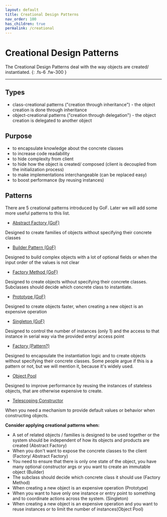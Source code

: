 ```yaml
---
layout: default
title: Creational Design Patterns
nav_order: 100
has_children: true
permalink: /creational
---
```


# Creational Design Patterns

The Creational Design Patterns deal with the way objects are created/ instantiated. 
{: .fs-6 .fw-300 }

---

## Types
* class-creational patterns ("creation through inheritance") - the object creation is done through inheritance
* object-creational patterns ("creation through delegation") - the object creation is delegated to another object

## Purpose
* to encapsulate knowledge about the concrete classes 
* to increase code readability
* to hide complexity from client 
* to hide how the object is created/ composed (client is decoupled from the initialization process)
* to make implementations interchangeable (can be replaced easy)
* to boost performance (by reusing instances)

## Patterns
There are 5 creational patterns introduced by GoF. 
Later we will add some more useful patterns to this list.

* [Abstract Factory (GoF)](https://iretha.github.io/design-patterns/creational/abstract-factory)

Designed to create families of objects without specifying their concrete classes

* [Builder Pattern (GoF)](https://iretha.github.io/design-patterns/creational/builder)

Designed to build complex objects with a lot of optional fields or when the input order of the values is not clear

* [Factory Method (GoF)](https://iretha.github.io/design-patterns/creational/factory-method)

Designed to create objects without specifying their concrete classes. Subclasses should decide which concrete class to instantiate.

* [Prototype (GoF)](https://iretha.github.io/design-patterns/creational/prototype)

Designed to create objects faster, when creating a new object is an expensive operation

* [Singleton (GoF)](https://iretha.github.io/design-patterns/creational/singleton)

Designed to control the number of instances (only 1) and the access to that instance in serial way via the provided entry/ access point

* [Factory (Pattern?)](https://iretha.github.io/design-patterns/creational/factory)

Designed to encapsulate the instantiation logic and to create objects without specifying their concrete classes.
Some people argue if this is a pattern or not, but we will mention it, because it's widely used.

* [Object Pool](https://iretha.github.io/design-patterns/creational/object-pool)

Designed to improve performance by reusing the instances of stateless objects, that are otherwise expensive to create.

* [Telescoping Constructor](https://iretha.github.io/design-patterns/creational/telescoping-constructor)

When you need a mechanism to provide default values or behavior when constructing objects. 

**Consider applying creational patterns when:**
- A set of related objects / families is designed to be used together 
or the system should be independent of how its objects and products are created (Abstract Factory)
- When you don't want to expose the concrete classes to the client (Factory/ Abstract Factory)
- You need to ensure that there is only one state of the object, you have many optional constructor args 
or you want to create an immutable object (Builder)
- The subclass should decide which concrete class it should use (Factory Method)
- When creating a new object is an expensive operation (Prototype)
- When you want to have only one instance or entry point to something and to coordinate actions across the system. (Singleton)
- When creating a new object is an expensive operation and you want to reuse instances or to limit the number of instances(Object Pool)
